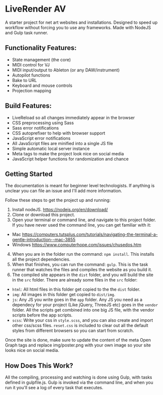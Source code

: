 # LiveRender AV
A starter project for net art websites and installations. Designed to speed up workflow without forcing you to use any frameworks. Made with NodeJS and Gulp task runner.

## Functionality Features:
- State management (the core)
- MIDI control for VJ
- MIDI input/output to Ableton (or any DAW/instrument)
- Autopilot functions
- Bake to URL
- Keyboard and mouse controls
- Projection mapping


## Build Features:
- LiveReload so all changes immediately appear in the browser
- CSS preprocessing using Sass
- Sass error notifications
- CSS autoprefixer to help with browser support
- JavaScript error notifications
- All JavaScript files are minified into a single JS file
- Simple automatic local server instance
- Meta tags to make the project look nice on social media
- JavaScript helper functions for randomization and chance

## Getting Started

The documentation is meant for beginner level technologists. If anything is unclear you can file an issue and I'll add more information. 

Follow these steps to get the project up and running:

1. Install nodeJS. https://nodejs.org/en/download/
2. Clone or download this project.
3. Open your terminal or command line, and navigate to this project folder. If you have never used the command line, you can get familiar with it:
 - Mac https://computers.tutsplus.com/tutorials/navigating-the-terminal-a-gentle-introduction--mac-3855
 - Windows https://www.computerhope.com/issues/chusedos.htm
4. When you are in the folder run the command: `npm install`. This installs all the project dependencies.
5. When that finishes, you can run the command: `gulp`. This is the task runner that watches the files and compiles the website as you build it.
6. The compiled site appears in the `dist` folder, and you will build the site in the `src` folder. There are already some files in the `src` folder:
 - `html`: All html files in this folder get copied to the the `dist` folder.
 - `img`: All images in this folder get copied to `dist/img`.
 - `js`: Any JS you write goes in the `app` folder. Any JS you need as a dependecy for your project (Like jQuery, ThreeJS etc) goes in the `vendor` folder. All the scripts get combined into one big JS file, with the vendor scripts before the app scripts.
 - `scss`: Write your css in `style.scss`, and you can also create and import other css/scss files. `reset.css` is included to clear out all the default styles from different browsers so you can start from scratch.
 
Once the site is done, make sure to update the content of the meta Open Graph tags and replace img/poster.png with your own image so your site looks nice on social media.

## How Does This Work?

All the compiling, processing and watching is done using Gulp, with tasks defined in gulpfile.js. Gulp is invoked via the command line, and when you run it you'll see a log of every task that executes.